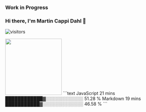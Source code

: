 ### Work in Progress
### Hi there, I'm Martin Cappi Dahl 👋
![visitors](https://visitor-badge.glitch.me/badge?page_id=${your.username}.${your.repo.id})

<img height="180em" src="https://github-readme-stats.vercel.app/api?username=nepha199&show_icons=true&hide_border=true&&count_private=true&include_all_commits=true" />
<!--START_SECTION:waka-->
```text
JavaScript   21 mins         ████████████▓░░░░░░░░░░░░   51.28 % 
Markdown     19 mins         ███████████▓░░░░░░░░░░░░░   46.58 % 
```
<!--END_SECTION:waka-->
<!--
**nepha199/nepha199** is a ✨ _special_ ✨ repository because its `README.md` (this file) appears on your GitHub profile.

Here are some ideas to get you started:

- 🔭 I’m currently working on ...
- 🌱 I’m currently learning ...
- 👯 I’m looking to collaborate on ...
- 🤔 I’m looking for help with ...
- 💬 Ask me about ...
- 📫 How to reach me: ...
- 😄 Pronouns: ...
- ⚡ Fun fact: I've studied Agricultural Engineering
-->
